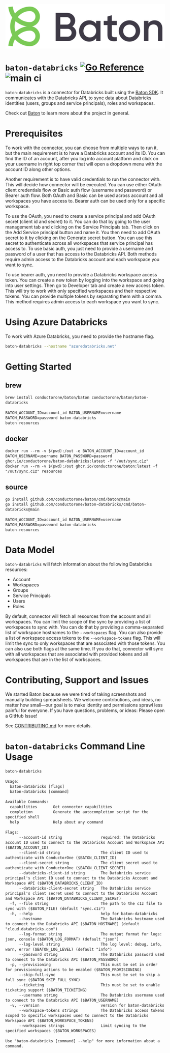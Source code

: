 ![Baton Logo](./docs/images/baton-logo.png)

# `baton-databricks` [![Go Reference](https://pkg.go.dev/badge/github.com/conductorone/baton-databricks.svg)](https://pkg.go.dev/github.com/conductorone/baton-databricks) ![main ci](https://github.com/conductorone/baton-databricks/actions/workflows/main.yaml/badge.svg)

`baton-databricks` is a connector for Databricks built using the 
[Baton SDK](https://github.com/conductorone/baton-sdk). It communicates with the 
Databricks API, to sync data about Databricks identities (users, groups and 
service principals), roles and workspaces. 

Check out [Baton](https://github.com/conductorone/baton) to learn more about the project in general.

# Prerequisites

To work with the connector, you can choose from multiple ways to run it, but the 
main requirement is to have a Databricks account and its ID. You can find the ID 
of an account, after you log into account platform and click on your username in 
right top corner that will open a dropdown menu with the account ID along other 
options.

Another requirement is to have valid credentials to run the connector with. This 
will decide how connector will be executed. You can use either OAuth client 
credentials flow or Basic auth flow (username and password) or Bearer auth flow. 
Both OAuth and Basic can be used across account and all workspaces you have 
access to. Bearer auth can be used only for a specific workspace.

To use the OAuth, you need to create a service principal and add OAuth secret 
(client id and secret) to it. You can do that by going to the user management 
tab and clicking on the Service Principals tab. Then click on the Add Service 
principal button and name it. You then need to add OAuth secret to it by 
clicking on the Generate secret button. You can use this secret to authenticate 
across all workspaces that service principal has access to. To use basic auth, 
you just need to provide a username and password of a user that has access to 
the Databricks API. Both methods require admin access to the Databricks account 
and each workspace you want to sync.

To use bearer auth, you need to provide a Databricks workspace access token. You
can create a new token by logging into the workspace and going into user 
settings. Then go to Developer tab and create a new access token. This will try 
to work with only specified workspaces and their respective tokens. You can 
provide multiple tokens by separating them with a comma. This method requires 
admin access to each workspace you want to sync. 

# Using Azure Databricks

To work with Azure Databricks, you need to provide the hostname flag.

```bash
baton-databricks --hostname "azuredatabricks.net"
```

# Getting Started

## brew

```
brew install conductorone/baton/baton conductorone/baton/baton-databricks

BATON_ACCOUNT_ID=account_id BATON_USERNAME=username BATON_PASSWORD=password baton-databricks
baton resources
```

## docker

```
docker run --rm -v $(pwd):/out -e BATON_ACCOUNT_ID=account_id BATON_USERNAME=username BATON_PASSWORD=password ghcr.io/conductorone/baton-databricks:latest -f "/out/sync.c1z"
docker run --rm -v $(pwd):/out ghcr.io/conductorone/baton:latest -f "/out/sync.c1z" resources
```

## source

```
go install github.com/conductorone/baton/cmd/baton@main
go install github.com/conductorone/baton-databricks/cmd/baton-databricks@main

BATON_ACCOUNT_ID=account_id BATON_USERNAME=username BATON_PASSWORD=password baton-databricks
baton resources
```

# Data Model

`baton-databricks` will fetch information about the following Databricks resources:

- Account
- Workspaces
- Groups
- Service Principals
- Users
- Roles

By default, connector will fetch all resources from the account and all 
workspaces. You can limit the scope of the sync by providing a list of 
workspaces to sync with. You can do that by providing a comma-separated list of 
workspace hostnames to the `--workspaces` flag. You can also provide a list of 
workspace access tokens to the `--workspace-tokens` flag. This will limit the 
sync to only workspaces that are associated with those tokens. You can also use 
both flags at the same time. If you do that, connector will sync with all 
workspaces that are associated with provided tokens and all workspaces that are 
in the list of workspaces.

# Contributing, Support and Issues

We started Baton because we were tired of taking screenshots and manually 
building spreadsheets. We welcome contributions, and ideas, no matter how 
small&mdash;our goal is to make identity and permissions sprawl less painful for 
everyone. If you have questions, problems, or ideas: Please open a GitHub Issue!

See [CONTRIBUTING.md](https://github.com/ConductorOne/baton/blob/main/CONTRIBUTING.md) for more details.

# `baton-databricks` Command Line Usage

```
baton-databricks

Usage:
  baton-databricks [flags]
  baton-databricks [command]

Available Commands:
  capabilities       Get connector capabilities
  completion         Generate the autocompletion script for the specified shell
  help               Help about any command

Flags:
      --account-id string                 required: The Databricks account ID used to connect to the Databricks Account and Workspace API ($BATON_ACCOUNT_ID)
      --client-id string                  The client ID used to authenticate with ConductorOne ($BATON_CLIENT_ID)
      --client-secret string              The client secret used to authenticate with ConductorOne ($BATON_CLIENT_SECRET)
      --databricks-client-id string       The Databricks service principal's client ID used to connect to the Databricks Account and Workspace API ($BATON_DATABRICKS_CLIENT_ID)
      --databricks-client-secret string   The Databricks service principal's client secret used to connect to the Databricks Account and Workspace API ($BATON_DATABRICKS_CLIENT_SECRET)
  -f, --file string                       The path to the c1z file to sync with ($BATON_FILE) (default "sync.c1z")
  -h, --help                              help for baton-databricks
      --hostname                          The Databricks hostname used to connect to the Databricks API ($BATON_HOSTNAME) (default "cloud.databricks.com")
      --log-format string                 The output format for logs: json, console ($BATON_LOG_FORMAT) (default "json")
      --log-level string                  The log level: debug, info, warn, error ($BATON_LOG_LEVEL) (default "info")
      --password string                   The Databricks password used to connect to the Databricks API ($BATON_PASSWORD)
  -p, --provisioning                      This must be set in order for provisioning actions to be enabled ($BATON_PROVISIONING)
      --skip-full-sync                    This must be set to skip a full sync ($BATON_SKIP_FULL_SYNC)
      --ticketing                         This must be set to enable ticketing support ($BATON_TICKETING)
      --username string                   The Databricks username used to connect to the Databricks API ($BATON_USERNAME)
  -v, --version                           version for baton-databricks
      --workspace-tokens strings          The Databricks access tokens scoped to specific workspaces used to connect to the Databricks Workspace API ($BATON_WORKSPACE_TOKENS)
      --workspaces strings                Limit syncing to the specified workspaces ($BATON_WORKSPACES)

Use "baton-databricks [command] --help" for more information about a command.
```
